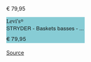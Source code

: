 € 79,95

![](zalando-teva-42-STRYDER_-_Baskets_basses_-_navy_blue.png)

[Source](https://fr.zalando.be/homme/teva__taille-42/?sold_by_zalando=true)